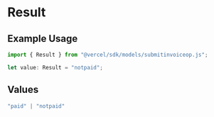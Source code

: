 # Result

## Example Usage

```typescript
import { Result } from "@vercel/sdk/models/submitinvoiceop.js";

let value: Result = "notpaid";
```

## Values

```typescript
"paid" | "notpaid"
```